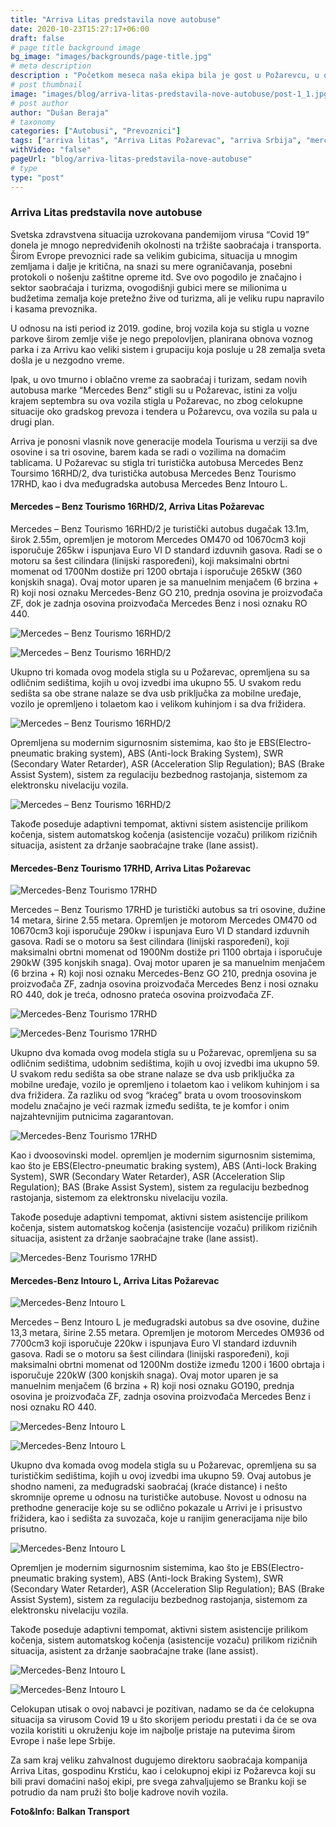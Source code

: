 ```yaml
---
title: "Arriva Litas predstavila nove autobuse"
date: 2020-10-23T15:27:17+06:00
draft: false
# page title background image
bg_image: "images/backgrounds/page-title.jpg"
# meta description
description : "Početkom meseca naša ekipa bila je gost u Požarevcu, u okviru kompanije “Arriva Litas” predstavljena su nam najnovija pojačanja u voznom parku ove firme, ukupno sedam autobusa marke “Mercedes-Benz” već prevozi zadovoljne putnike."
# post thumbnail
image: "images/blog/arriva-litas-predstavila-nove-autobuse/post-1_1.jpg"
# post author
author: "Dušan Beraja"
# taxonomy
categories: ["Autobusi", "Prevoznici"]
tags: ["arriva litas", "Arriva Litas Požarevac", "arriva Srbija", "mercedes-benz", "Turistički autobusi"]
withVideo: "false"
pageUrl: "blog/arriva-litas-predstavila-nove-autobuse"
# type
type: "post"
---
```


### Arriva Litas predstavila nove autobuse

Svetska zdravstvena situacija uzrokovana pandemijom virusa “Covid 19” donela je mnogo nepredviđenih okolnosti na tržište saobraćaja i transporta. Širom Evrope prevoznici rade sa velikim gubicima, situacija u mnogim zemljama i dalje je kritična, na snazi su mere ograničavanja, posebni protokoli o nošenju zaštitne opreme itd. Sve ovo pogodilo je značajno i sektor saobraćaja i turizma, ovogodišnji gubici mere se milionima u budžetima zemalja koje pretežno žive od turizma, ali je veliku rupu napravilo i kasama prevoznika.

U odnosu na isti period iz 2019. godine, broj vozila koja su stigla u vozne parkove širom zemlje više je nego prepolovljen, planirana obnova voznog parka i za Arrivu kao veliki sistem i grupaciju koja posluje u 28 zemalja sveta došla je u nezgodno vreme.

Ipak, u ovo tmurno i oblačno vreme za saobraćaj i turizam, sedam novih autobusa marke “Mercedes Benz” stigli su u Požarevac, istini za volju krajem septembra su ova vozila stigla u Požarevac, no zbog celokupne situacije oko gradskog prevoza i tendera u Požarevcu, ova vozila su pala u drugi plan. 

Arriva je ponosni vlasnik nove generacije modela Tourisma u verziji sa dve osovine i sa tri osovine, barem kada se radi o vozilima na domaćim tablicama. U Požarevac su stigla tri turistička autobusa Mercedes Benz Toursimo 16RHD/2, dva turistička autobusa Mercedes Benz Tourismo 17RHD, kao i dva međugradska autobusa Mercedes Benz Intouro L. 


#### Mercedes – Benz Tourismo 16RHD/2, Arriva Litas Požarevac

Mercedes – Benz Tourismo 16RHD/2 je turistički autobus dugačak 13.1m, širok 2.55m, opremljen je motorom Mercedes OM470 od 10670cm3 koji isporučuje 265kw i ispunjava Euro VI D standard izduvnih gasova. Radi se o motoru sa šest cilindara (linijski raspoređeni), koji maksimalni obrtni momenat od 1700Nm dostiže pri 1200 obrtaja i isporučuje 265kW (360 konjskih snaga). Ovaj motor uparen je sa manuelnim menjačem (6 brzina + R) koji nosi oznaku Mercedes-Benz GO 210, prednja osovina je proizvođača ZF, dok je zadnja osovina proizvođača Mercedes Benz i nosi oznaku RO 440.

![Mercedes – Benz Tourismo 16RHD/2](/images/blog/arriva-litas-predstavila-nove-autobuse/post-1_2.jpg "Mercedes – Benz Tourismo 16RHD/2")

![Mercedes – Benz Tourismo 16RHD/2](/images/blog/arriva-litas-predstavila-nove-autobuse/post-1_3.jpg "Mercedes – Benz Tourismo 16RHD/2")

Ukupno tri komada ovog modela stigla su u Požarevac, opremljena su sa odličnim sedištima, kojih u ovoj izvedbi ima ukupno 55. U svakom redu sedišta sa obe strane nalaze se dva usb priključka za mobilne uređaje, vozilo je opremljeno i tolaetom kao i velikom kuhinjom i sa dva frižidera.

![Mercedes – Benz Tourismo 16RHD/2](/images/blog/arriva-litas-predstavila-nove-autobuse/post-1_4.jpg "Mercedes – Benz Tourismo 16RHD/2")

Opremljena su modernim sigurnosnim sistemima, kao što je EBS(Electro-pneumatic braking system), ABS (Anti-lock Braking System), SWR (Secondary Water Retarder), ASR (Acceleration Slip Regulation); BAS (Brake Assist System), sistem za regulaciju bezbednog rastojanja, sistemom za elektronsku nivelaciju vozila.

![Mercedes – Benz Tourismo 16RHD/2](/images/blog/arriva-litas-predstavila-nove-autobuse/post-1_5.jpg "Mercedes – Benz Tourismo 16RHD/2")

Takođe poseduje adaptivni tempomat, aktivni sistem asistencije prilikom kočenja, sistem automatskog kočenja (asistencije vozaču) prilikom rizičnih situacija, asistent za držanje saobraćajne trake (lane assist).

#### Mercedes-Benz Tourismo 17RHD, Arriva Litas Požarevac

![Mercedes-Benz Tourismo 17RHD](/images/blog/arriva-litas-predstavila-nove-autobuse/post-1_6.jpg "Mercedes-Benz Tourismo 17RHD")

Mercedes – Benz Tourismo 17RHD je turistički autobus sa tri osovine, dužine 14 metara, širine 2.55 metara. Opremljen je motorom Mercedes OM470 od 10670cm3 koji isporučuje 290kw i ispunjava Euro VI D standard izduvnih gasova. Radi se o motoru sa šest cilindara (linijski raspoređeni), koji maksimalni obrtni momenat od 1900Nm dostiže pri 1100 obrtaja i isporučuje 290kW (395 konjskih snaga). Ovaj motor uparen je sa manuelnim menjačem (6 brzina + R) koji nosi oznaku Mercedes-Benz GO 210, prednja osovina je proizvođača ZF, zadnja osovina proizvođača Mercedes Benz i nosi oznaku RO 440, dok je treća, odnosno prateća osovina proizvođača ZF.

![Mercedes-Benz Tourismo 17RHD](/images/blog/arriva-litas-predstavila-nove-autobuse/post-1_7.jpg "Mercedes-Benz Tourismo 17RHD")

![Mercedes-Benz Tourismo 17RHD](/images/blog/arriva-litas-predstavila-nove-autobuse/post-1_8.jpg "Mercedes-Benz Tourismo 17RHD")

Ukupno dva komada ovog modela stigla su u Požarevac, opremljena su sa odličnim sedištima, udobnim sedištima, kojih u ovoj izvedbi ima ukupno 59. U svakom redu sedišta sa obe strane nalaze se dva usb priključka za mobilne uređaje, vozilo je opremljeno i tolaetom kao i velikom kuhinjom i sa dva frižidera. Za razliku od svog “kraćeg” brata u ovom troosovinskom modelu značajno je veći razmak između sedišta, te je komfor i onim najzahtevnijim putnicima zagarantovan.

![Mercedes-Benz Tourismo 17RHD](/images/blog/arriva-litas-predstavila-nove-autobuse/post-1_9.jpg "Mercedes-Benz Tourismo 17RHD")

Kao i dvoosovinski model. opremljen je modernim sigurnosnim sistemima, kao što je EBS(Electro-pneumatic braking system), ABS (Anti-lock Braking System), SWR (Secondary Water Retarder), ASR (Acceleration Slip Regulation); BAS (Brake Assist System), sistem za regulaciju bezbednog rastojanja, sistemom za elektronsku nivelaciju vozila.

Takođe poseduje adaptivni tempomat, aktivni sistem asistencije prilikom kočenja, sistem automatskog kočenja (asistencije vozaču) prilikom rizičnih situacija, asistent za držanje saobraćajne trake (lane assist).

![Mercedes-Benz Tourismo 17RHD](/images/blog/arriva-litas-predstavila-nove-autobuse/post-1_10.jpg "Mercedes-Benz Tourismo 17RHD")

#### Mercedes-Benz Intouro L, Arriva Litas Požarevac

![Mercedes-Benz Intouro L](/images/blog/arriva-litas-predstavila-nove-autobuse/post-1_11.jpg "Mercedes-Benz Intouro L")

Mercedes – Benz Intouro L je međugradski autobus sa dve osovine, dužine 13,3 metara, širine 2.55 metara. Opremljen je motorom Mercedes OM936 od 7700cm3 koji isporučuje 220kw i ispunjava Euro VI standard izduvnih gasova. Radi se o motoru sa šest cilindara (linijski raspoređeni), koji maksimalni obrtni momenat od 1200Nm dostiže između 1200 i 1600 obrtaja i isporučuje 220kW (300 konjskih snaga). Ovaj motor uparen je sa manuelnim menjačem (6 brzina + R) koji nosi oznaku GO190, prednja osovina je proizvođača ZF, zadnja osovina proizvođača Mercedes Benz i nosi oznaku RO 440.

![Mercedes-Benz Intouro L](/images/blog/arriva-litas-predstavila-nove-autobuse/post-1_12.jpg "Mercedes-Benz Intouro L")

![Mercedes-Benz Intouro L](/images/blog/arriva-litas-predstavila-nove-autobuse/post-1_13.jpg "Mercedes-Benz Intouro L")

Ukupno dva komada ovog modela stigla su u Požarevac, opremljena su sa turističkim sedištima, kojih u ovoj izvedbi ima ukupno 59. Ovaj autobus je shodno nameni, za međugradski saobraćaj (kraće distance) i nešto skromnije opreme u odnosu na turističke autobuse. Novost u odnosu na prethodne generacije koje su se odlično pokazale u Arrivi je i prisustvo frižidera, kao i sedišta za suvozača, koje u ranijim generacijama nije bilo prisutno.

![Mercedes-Benz Intouro L](/images/blog/arriva-litas-predstavila-nove-autobuse/post-1_14.jpg "Mercedes-Benz Intouro L")

Opremljen je modernim sigurnosnim sistemima, kao što je EBS(Electro-pneumatic braking system), ABS (Anti-lock Braking System), SWR (Secondary Water Retarder), ASR (Acceleration Slip Regulation); BAS (Brake Assist System), sistem za regulaciju bezbednog rastojanja, sistemom za elektronsku nivelaciju vozila.

Takođe poseduje adaptivni tempomat, aktivni sistem asistencije prilikom kočenja, sistem automatskog kočenja (asistencije vozaču) prilikom rizičnih situacija, asistent za držanje saobraćajne trake (lane assist).

![Mercedes-Benz Intouro L](/images/blog/arriva-litas-predstavila-nove-autobuse/post-1_15.jpg "Mercedes-Benz Intouro L")

![Mercedes-Benz Intouro L](/images/blog/arriva-litas-predstavila-nove-autobuse/post-1_16.jpg "Mercedes-Benz Intouro L")

Celokupan utisak o ovoj nabavci je pozitivan, nadamo se da će celokupna situacija sa virusom Covid 19 u što skorijem periodu prestati i da će se ova vozila koristiti u okruženju koje im najbolje pristaje na putevima širom Evrope i naše lepe Srbije.

Za sam kraj veliku zahvalnost dugujemo direktoru saobraćaja kompanija Arriva Litas, gospodinu Krstiću, kao i celokupnoj ekipi iz Požarevca koji su bili pravi domaćini našoj ekipi, pre svega zahvaljujemo se Branku koji se potrudio da nam pruži što bolje kadrove novih vozila.

**Foto&Info: Balkan Transport**